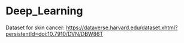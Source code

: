 # Deep_Learning 
Dataset for skin cancer: https://dataverse.harvard.edu/dataset.xhtml?persistentId=doi:10.7910/DVN/DBW86T
